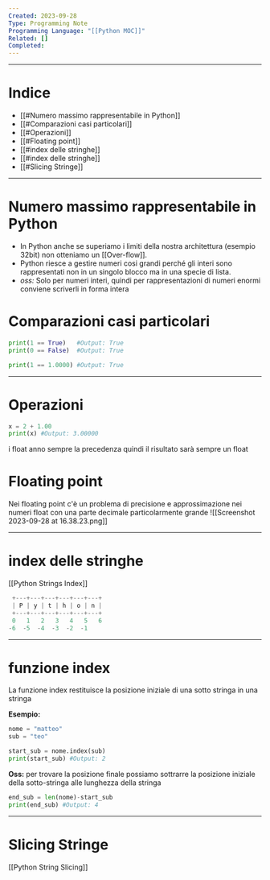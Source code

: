 ```yaml
---
Created: 2023-09-28
Type: Programming Note
Programming Language: "[[Python MOC]]"
Related: []
Completed:
---
```

---
# Indice
- [[#Numero massimo rappresentabile in Python]]
- [[#Comparazioni casi particolari]]
- [[#Operazioni]]
- [[#Floating point]]
- [[#index delle stringhe]]
- [[#index delle stringhe]]
- [[#Slicing Stringe]]

---
# Numero massimo rappresentabile in Python

- In Python anche se superiamo i limiti della nostra architettura (esempio 32bit) non otteniamo un [[Over-flow]].
- Python riesce a gestire numeri cosi grandi perché gli interi sono rappresentati non in un singolo blocco ma in una specie di lista. 
- *oss:* Solo per numeri interi, quindi per rappresentazioni di numeri enormi conviene scriverli in forma intera

# Comparazioni casi particolari
```python
print(1 == True)   #Output: True
print(0 == False)  #Output: True
```

```python
print(1 == 1.0000) #Output: True
```

---
# Operazioni
```python
x = 2 + 1.00
print(x) #Output: 3.00000
```
i float anno sempre la precedenza quindi il risultato sarà sempre un float

# Floating point 
Nei floating point c'è un problema di precisione e approssimazione nei numeri float con una parte decimale particolarmente grande
![[Screenshot 2023-09-28 at 16.38.23.png]]

---
# index delle stringhe 
[[Python Strings Index]]

```python
 +---+---+---+---+---+---+
 | P | y | t | h | o | n |
 +---+---+---+---+---+---+
 0   1   2   3   4   5   6
-6  -5  -4  -3  -2  -1
```



---
# funzione index
La funzione index restituisce la posizione iniziale di una sotto stringa in una stringa

**Esempio:**
```python
nome = "matteo"
sub = "teo"

start_sub = nome.index(sub)
print(start_sub) #Output: 2
```

**Oss:** per trovare la posizione finale possiamo sottrarre la posizione iniziale della sotto-stringa alle lunghezza della stringa

```python
end_sub = len(nome)-start_sub
print(end_sub) #Output: 4
```

---
# Slicing Stringe
[[Python String Slicing]]



